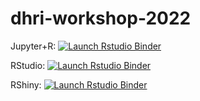 # dhri-workshop-2022

<!-- badges: start -->


Jupyter+R: [![Launch Rstudio Binder](http://mybinder.org/badge_logo.svg)](https://mybinder.org/v2/gh/jerrybonnell/dhri-workshop-2022/main?filepath=jupyter/dhri2022_text_mining.ipynb)

RStudio: [![Launch Rstudio Binder](http://mybinder.org/badge_logo.svg)](https://mybinder.org/v2/gh/jerrybonnell/dhri-workshop-2022/main?urlpath=rstudio)

RShiny: [![Launch Rstudio Binder](http://mybinder.org/badge_logo.svg)](https://mybinder.org/v2/gh/jerrybonnell/dhri-workshop-2022/main?urlpath=shiny/rshiny/)

<!-- badges: end -->


